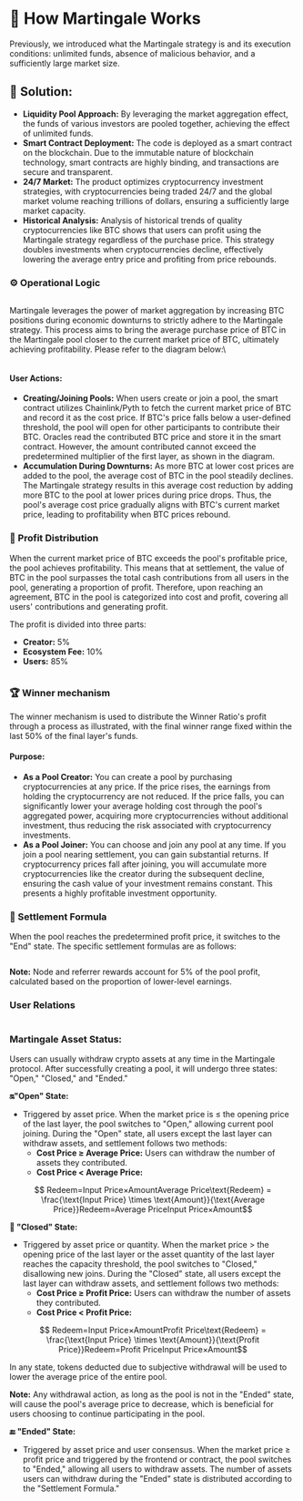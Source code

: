 # 🛞 How Martingale Works

Previously, we introduced what the Martingale strategy is and its execution conditions: unlimited funds, absence of malicious behavior, and a sufficiently large market size.

## **🔑 Solution:**

* **Liquidity Pool Approach:** By leveraging the market aggregation effect, the funds of various investors are pooled together, achieving the effect of unlimited funds.
* **Smart Contract Deployment:** The code is deployed as a smart contract on the blockchain. Due to the immutable nature of blockchain technology, smart contracts are highly binding, and transactions are secure and transparent.
* **24/7 Market:** The product optimizes cryptocurrency investment strategies, with cryptocurrencies being traded 24/7 and the global market volume reaching trillions of dollars, ensuring a sufficiently large market capacity.
* **Historical Analysis:** Analysis of historical trends of quality cryptocurrencies like BTC shows that users can profit using the Martingale strategy regardless of the purchase price. This strategy doubles investments when cryptocurrencies decline, effectively lowering the average entry price and profiting from price rebounds.

### ⚙️ Operational Logic

<figure><img src="../../.gitbook/assets/image (1) (1) (1).png" alt=""><figcaption></figcaption></figure>

Martingale leverages the power of market aggregation by increasing BTC positions during economic downturns to strictly adhere to the Martingale strategy. This process aims to bring the average purchase price of BTC in the Martingale pool closer to the current market price of BTC, ultimately achieving profitability. Please refer to the diagram below:\


<figure><img src="../../.gitbook/assets/image (3).png" alt=""><figcaption></figcaption></figure>

#### **User Actions:**

* **Creating/Joining Pools:** When users create or join a pool, the smart contract utilizes Chainlink/Pyth to fetch the current market price of BTC and record it as the cost price. If BTC's price falls below a user-defined threshold, the pool will open for other participants to contribute their BTC. Oracles read the contributed BTC price and store it in the smart contract. However, the amount contributed cannot exceed the predetermined multiplier of the first layer, as shown in the diagram.
* **Accumulation During Downturns:** As more BTC at lower cost prices are added to the pool, the average cost of BTC in the pool steadily declines. The Martingale strategy results in this average cost reduction by adding more BTC to the pool at lower prices during price drops. Thus, the pool's average cost price gradually aligns with BTC's current market price, leading to profitability when BTC prices rebound.

### 💸 Profit Distribution

When the current market price of BTC exceeds the pool's profitable price, the pool achieves profitability. This means that at settlement, the value of BTC in the pool surpasses the total cash contributions from all users in the pool, generating a proportion of profit. Therefore, upon reaching an agreement, BTC in the pool is categorized into cost and profit, covering all users' contributions and generating profit.

The profit is divided into three parts:

* **Creator:** 5%
* **Ecosystem Fee:** 10%
* **Users:** 85%

<figure><img src="../../.gitbook/assets/image (2) (1).png" alt=""><figcaption></figcaption></figure>

### 🏆 Winner mechanism

The winner mechanism is used to distribute the Winner Ratio's profit through a process as illustrated, with the final winner range fixed within the last 50% of the final layer's funds.

#### **Purpose:**

* **As a Pool Creator:** You can create a pool by purchasing cryptocurrencies at any price. If the price rises, the earnings from holding the cryptocurrency are not reduced. If the price falls, you can significantly lower your average holding cost through the pool's aggregated power, acquiring more cryptocurrencies without additional investment, thus reducing the risk associated with cryptocurrency investments.
* **As a Pool Joiner:** You can choose and join any pool at any time. If you join a pool nearing settlement, you can gain substantial returns. If cryptocurrency prices fall after joining, you will accumulate more cryptocurrencies like the creator during the subsequent decline, ensuring the cash value of your investment remains constant. This presents a highly profitable investment opportunity.

### 🧮 Settlement Formula

When the pool reaches the predetermined profit price, it switches to the "End" state. The specific settlement formulas are as follows:

<figure><img src="../../.gitbook/assets/image (1) (1).png" alt=""><figcaption></figcaption></figure>

**Note:** Node and referrer rewards account for 5% of the pool profit, calculated based on the proportion of lower-level earnings.

### User Relations

<figure><img src="../../.gitbook/assets/image (4).png" alt=""><figcaption></figcaption></figure>



### **Martingale Asset Status:**&#x20;

Users can usually withdraw crypto assets at any time in the Martingale protocol. After successfully creating a pool, it will undergo three states: "Open," "Closed," and "Ended."

**🔛"Open" State:**

* Triggered by asset price. When the market price is ≤ the opening price of the last layer, the pool switches to "Open," allowing current pool joining. During the "Open" state, all users except the last layer can withdraw assets, and settlement follows two methods:
  * **Cost Price ≥ Average Price:** Users can withdraw the number of assets they contributed.
  * **Cost Price < Average Price:**&#x20;

$$
Redeem=Input Price×AmountAverage Price\text{Redeem} = \frac{\text{Input Price} \times \text{Amount}}{\text{Average Price}}Redeem=Average PriceInput Price×Amount​
$$

**📴 "Closed" State:**

* Triggered by asset price or quantity. When the market price > the opening price of the last layer or the asset quantity of the last layer reaches the capacity threshold, the pool switches to "Closed," disallowing new joins. During the "Closed" state, all users except the last layer can withdraw assets, and settlement follows two methods:
  * **Cost Price ≥ Profit Price:** Users can withdraw the number of assets they contributed.
  * **Cost Price < Profit Price:**&#x20;

$$
Redeem=Input Price×AmountProfit Price\text{Redeem} = \frac{\text{Input Price} \times \text{Amount}}{\text{Profit Price}}Redeem=Profit PriceInput Price×Amount​
$$

In any state, tokens deducted due to subjective withdrawal will be used to lower the average price of the entire pool.

**Note:** Any withdrawal action, as long as the pool is not in the "Ended" state, will cause the pool's average price to decrease, which is beneficial for users choosing to continue participating in the pool.

**🔚 "Ended" State:**

* Triggered by asset price and user consensus. When the market price ≥ profit price and triggered by the frontend or contract, the pool switches to "Ended," allowing all users to withdraw assets. The number of assets users can withdraw during the "Ended" state is distributed according to the "Settlement Formula."
